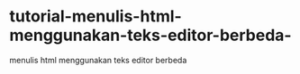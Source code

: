 # tutorial-menulis-html-menggunakan-teks-editor-berbeda-
menulis html menggunakan teks editor berbeda
